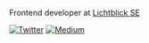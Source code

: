 Frontend developer at <a href="https://www.lichtblick.de/" target="_blank">Lichtblick SE</a>

<a href="https://twitter.com/dmnk__b" target="_blank"><img alt="Twitter" src="https://img.shields.io/twitter/url?label=Twitter&style=social&url=https%3A%2F%2Ftwitter.com%2Fdmnk__b"></a>
<a href="https://medium.com/@dmnkb" target="_blank"><img alt="Medium" src="https://img.shields.io/badge/-Medium-%23191919"></a>
